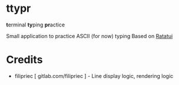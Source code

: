 # ttypr

**t**erminal **ty**ping **pr**actice

Small application to practice ASCII (for now) typing
Based on [Ratatui][Repo]

# Credits

- filipriec [ gitlab.com/filipriec ] - Line display logic, rendering logic

[Repo]: https://github.com/ratatui/ratatui
